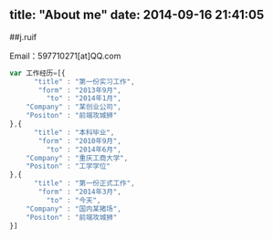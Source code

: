 title: "About me"
date: 2014-09-16 21:41:05
---

##j.ruif

Email：597710271[at]QQ.com

```javascript
var 工作经历=[{
	  "title" : "第一份实习工作",
	   "form" : "2013年9月",
	     "to" : "2014年1月",
	"Company" : "某创业公司",
	"Positon" : "前端攻城狮"
},{
	  "title" : "本科毕业",
	   "form" : "2010年9月",
	     "to" : "2014年6月",
	"Company" : "重庆工商大学",
	"Positon" : "工学学位"
},{
	  "title" : "第一份正式工作",
	   "form" : "2014年3月",
	     "to" : "今天",
	"Company" : "国内某猪场",
	"Positon" : "前端攻城狮"
}]
```
